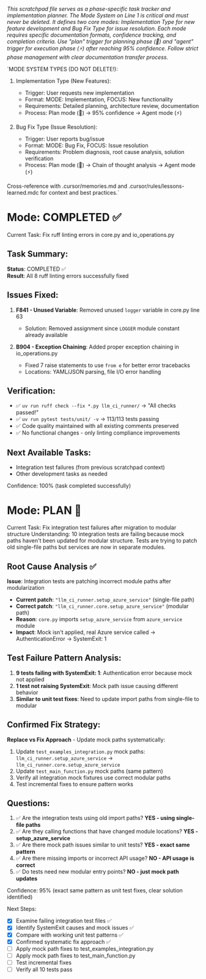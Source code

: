 *This scratchpad file serves as a phase-specific task tracker and implementation planner. The Mode System on Line 1 is critical and must never be deleted. It defines two core modes: Implementation Type for new feature development and Bug Fix Type for issue resolution. Each mode requires specific documentation formats, confidence tracking, and completion criteria. Use "plan" trigger for planning phase (🎯) and "agent" trigger for execution phase (⚡) after reaching 95% confidence. Follow strict phase management with clear documentation transfer process.*

`MODE SYSTEM TYPES (DO NOT DELETE!):
1. Implementation Type (New Features):
   - Trigger: User requests new implementation
   - Format: MODE: Implementation, FOCUS: New functionality
   - Requirements: Detailed planning, architecture review, documentation
   - Process: Plan mode (🎯) → 95% confidence → Agent mode (⚡)

2. Bug Fix Type (Issue Resolution):
   - Trigger: User reports bug/issue
   - Format: MODE: Bug Fix, FOCUS: Issue resolution
   - Requirements: Problem diagnosis, root cause analysis, solution verification
   - Process: Plan mode (🎯) → Chain of thought analysis → Agent mode (⚡)

Cross-reference with .cursor/memories.md and .cursor/rules/lessons-learned.mdc for context and best practices.`


# Mode: COMPLETED ✅
Current Task: Fix ruff linting errors in core.py and io_operations.py

## Task Summary:
**Status**: COMPLETED ✅  
**Result**: All 8 ruff linting errors successfully fixed

## Issues Fixed:
1. **F841 - Unused Variable**: Removed unused `logger` variable in core.py line 63
   - Solution: Removed assignment since `LOGGER` module constant already available
   
2. **B904 - Exception Chaining**: Added proper exception chaining in io_operations.py
   - Fixed 7 raise statements to use `from e` for better error tracebacks
   - Locations: YAML/JSON parsing, file I/O error handling

## Verification:
- ✅ `uv run ruff check --fix *.py llm_ci_runner/` → "All checks passed!"
- ✅ `uv run pytest tests/unit/ -v` → 113/113 tests passing
- ✅ Code quality maintained with all existing comments preserved
- ✅ No functional changes - only linting compliance improvements

## Next Available Tasks:
- Integration test failures (from previous scratchpad context)
- Other development tasks as needed

Confidence: 100% (task completed successfully)


# Mode: PLAN 🎯
Current Task: Fix integration test failures after migration to modular structure
Understanding: 10 integration tests are failing because mock paths haven't been updated for modular structure. Tests are trying to patch old single-file paths but services are now in separate modules.

## Root Cause Analysis ✅
**Issue**: Integration tests are patching incorrect module paths after modularization
- **Current patch**: `"llm_ci_runner.setup_azure_service"` (single-file path)
- **Correct patch**: `"llm_ci_runner.core.setup_azure_service"` (modular path)
- **Reason**: `core.py` imports `setup_azure_service` from `azure_service` module
- **Impact**: Mock isn't applied, real Azure service called → AuthenticationError → SystemExit: 1

## Test Failure Pattern Analysis:
1. **9 tests failing with SystemExit: 1**: Authentication error because mock not applied
2. **1 test not raising SystemExit**: Mock path issue causing different behavior  
3. **Similar to unit test fixes**: Need to update import paths from single-file to modular

## Confirmed Fix Strategy:
**Replace vs Fix Approach** - Update mock paths systematically:
1. Update `test_examples_integration.py` mock paths: `llm_ci_runner.setup_azure_service` → `llm_ci_runner.core.setup_azure_service`
2. Update `test_main_function.py` mock paths (same pattern)
3. Verify all integration mock fixtures use correct modular paths
4. Test incremental fixes to ensure pattern works

## Questions:
1. ✅ Are the integration tests using old import paths? **YES - using single-file paths**
2. ✅ Are they calling functions that have changed module locations? **YES - setup_azure_service**
3. ✅ Are there mock path issues similar to unit tests? **YES - exact same pattern**
4. ✅ Are there missing imports or incorrect API usage? **NO - API usage is correct**
5. ✅ Do tests need new modular entry points? **NO - just mock path updates**

Confidence: 95% (exact same pattern as unit test fixes, clear solution identified)

Next Steps:
- [X] Examine failing integration test files ✅
- [X] Identify SystemExit causes and mock issues ✅  
- [X] Compare with working unit test patterns ✅
- [X] Confirmed systematic fix approach ✅
- [ ] Apply mock path fixes to test_examples_integration.py
- [ ] Apply mock path fixes to test_main_function.py  
- [ ] Test incremental fixes
- [ ] Verify all 10 tests pass
